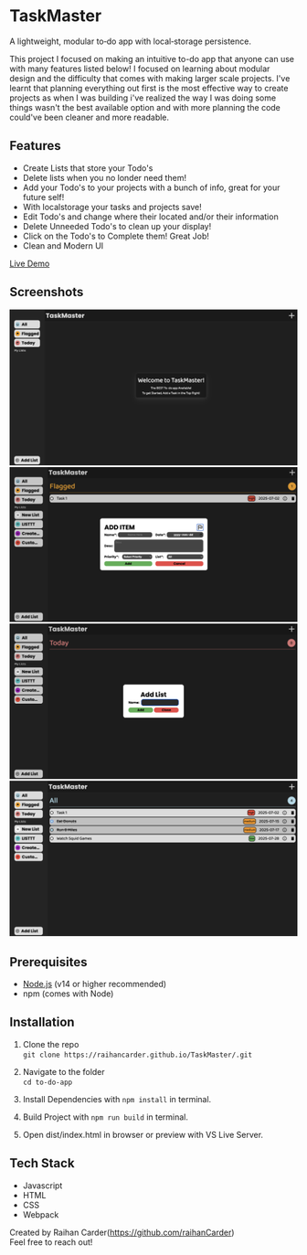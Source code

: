 # TaskMaster

A lightweight, modular to‑do app with local‑storage persistence.

This project I focused on making an intuitive to-do app that anyone can use with many features listed below! I focused on learning about modular design and the difficulty that comes with making larger scale projects. I've learnt that planning everything out first is the most effective way to create projects as when I was building i've realized the way I was doing some things wasn't the best available option and with more planning the code could've been cleaner and more readable.

## Features

- Create Lists that store your Todo's
- Delete lists when you no londer need them!
- Add your Todo's to your projects with a bunch of info, great for your future self!
- With localstorage your tasks and projects save!
- Edit Todo's and change where their located and/or their information
- Delete Unneeded Todo's to clean up your display!
- Click on the Todo's to Complete them! Great Job!
- Clean and Modern UI

[Live Demo](https://raihancarder.github.io/TaskMaster/)

## Screenshots

![Initialized Screen](./src/images/screenshot1.png)
![Menu Page Screenshot](./src/images/screenshot2.png)
![About Page Screenshot](./src/images/screenshot3.png)
![Some tasks included](./src/images/screenshot4.png)

## Prerequisites

- [Node.js](https://nodejs.org/) (v14 or higher recommended)
- npm (comes with Node)

## Installation

1. Clone the repo  
   `git clone https://raihancarder.github.io/TaskMaster/.git`

2. Navigate to the folder  
   `cd to-do-app`

3. Install Dependencies with `npm install` in terminal.

4. Build Project with `npm run build` in terminal.

5. Open dist/index.html in browser or preview with VS Live Server.

## Tech Stack

- Javascript
- HTML
- CSS
- Webpack

Created by Raihan Carder(https://github.com/raihanCarder)  
Feel free to reach out!
